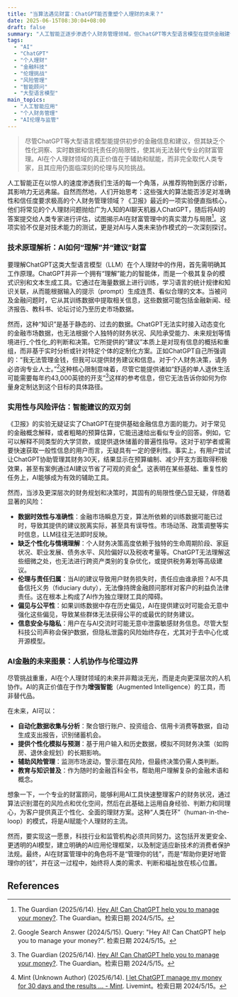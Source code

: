 ```yaml
---
title: "当算法遇见财富：ChatGPT能否重塑个人理财的未来？"
date: 2025-06-15T08:30:04+08:00
draft: false
summary: "人工智能正逐步渗透个人财务管理领域，但ChatGPT等大型语言模型在提供金融建议方面存在局限性，其基于静态数据和缺乏个性化洞察的特点，使其无法替代专业的财富管理。尽管AI可作为辅助工具提升效率，如协助预算和信息获取，但其在数据实时性、情境理解、伦理责任及偏见等方面面临挑战，未来人机协作模式及健全的监管框架将是AI金融发展的关键。"
tags: 
  - "AI"
  - "ChatGPT"
  - "个人理财"
  - "金融科技"
  - "伦理挑战"
  - "风险管理"
  - "智能顾问"
  - "大型语言模型"
main_topics: 
  - "人工智能应用"
  - "个人财务管理"
  - "AI伦理与监管"
---
```


> 尽管ChatGPT等大型语言模型能提供初步的金融信息和建议，但其缺乏个性化洞察、实时数据和信托责任的局限性，使其尚无法替代专业的财富管理。AI在个人理财领域的真正价值在于辅助和赋能，而非完全取代人类专家，且其应用仍面临深刻的伦理与风险挑战。

人工智能正在以惊人的速度渗透我们生活的每一个角落，从推荐购物到医疗诊断，其影响力无远弗届。自然而然地，人们开始思考：这些强大的算法能否涉足对准确性和信任度要求极高的个人财务管理领域？《卫报》最近的一项实验便直指核心，他们将常见的个人理财问题抛给广为人知的AI聊天机器人ChatGPT，随后将AI的答案提交给人类专家进行评估，试图揭示AI在财富管理中的真实潜力与局限[^1]。这项实验不仅是对技术能力的测试，更是对AI与人类未来协作模式的一次深刻探讨。

### 技术原理解析：AI如何“理解”并“建议”财富

要理解ChatGPT这类大型语言模型（LLM）在个人理财中的作用，首先需明确其工作原理。ChatGPT并非一个拥有“理解”能力的智能体，而是一个极其复杂的模式识别和文本生成工具。它通过在海量数据上进行训练，学习语言的统计规律和知识关联，从而能根据输入的提示（prompt）生成连贯、看似合理的文本。当被问及金融问题时，它从其训练数据中提取相关信息，这些数据可能包括金融新闻、经济报告、教科书、论坛讨论乃至历史市场数据。

然而，这种“知识”是基于静态的、过去的数据。ChatGPT无法实时接入动态变化的金融市场数据，也无法根据个人独特的财务状况、风险承受能力、未来规划等情境进行_个性化_的判断和决策。它所提供的“建议”本质上是对现有信息的概括和重组，而非基于实时分析或针对特定个体的定制化方案。正如ChatGPT自己所强调的：“我无法管理金钱，但我可以提供财务建议和信息。对于个人财务决策，请务必咨询专业人士。”[^2]这种核心限制意味着，尽管它能提供诸如“舒适的单人退休生活可能需要每年约43,000英镑的开支”[^1]这样的参考信息，但它无法告诉你如何为你量身定制达到这个目标的具体路径。

### 实用性与风险评估：智能建议的双刃剑

《卫报》的实验无疑证实了ChatGPT在提供基础金融信息方面的能力。对于常见的金融概念解释，或者粗略的预算估算，它能迅速给出看似专业的回答。例如，它可以解释不同类型的大学贷款，或提供退休储蓄的普遍性指导。这对于初学者或需要快速获取一般性信息的用户而言，无疑具有一定的便利性。事实上，有用户尝试让ChatGPT协助管理其财务30天，结果显示在预算编制、减少开支方面取得积极效果，甚至有案例通过AI建议节省了可观的资金[^3]。这表明在某些基础、重复性的任务上，AI能够成为有效的辅助工具。

然而，当涉及更深层次的财务规划和决策时，其固有的局限性便凸显无疑，伴随着显著的风险：

*   **数据时效性与准确性**：金融市场瞬息万变，算法所依赖的训练数据可能已过时，导致其提供的建议脱离实际，甚至具有误导性。市场动荡、政策调整等实时信息，LLM往往无法即时反映。
*   **缺乏个性化与情境理解**：个人财务决策高度依赖于独特的生命周期阶段、家庭状况、职业发展、债务水平、风险偏好以及税收考量等。ChatGPT无法理解这些细微之处，也无法进行跨资产类别的复杂优化，或提供税务筹划等高级建议。
*   **伦理与责任归属**：当AI的建议导致用户财务损失时，责任应由谁承担？AI不具备信托义务（fiduciary duty），无法像持牌金融顾问那样对客户的利益负法律责任。这在根本上构成了AI作为独立理财工具的障碍。
*   **偏见与公平性**：如果训练数据中存在历史偏见，AI在提供建议时可能会无意中强化这些偏见，导致某些群体无法获得公平的或最优的财务建议。
*   **信息安全与隐私**：用户在与AI交流时可能无意中泄露敏感财务信息。尽管大型科技公司声称会保护数据，但隐私泄露的风险始终存在，尤其对于去中心化或开源模型。

### AI金融的未来图景：人机协作与伦理边界

尽管挑战重重，AI在个人理财领域的未来并非黯淡无光，而是走向更深层次的人机协作。AI的真正价值在于作为**增强智能**（Augmented Intelligence）的工具，而非替代品。

在未来，AI可以：
*   **自动化数据收集与分析**：聚合银行账户、投资组合、信用卡消费等数据，自动生成支出报告，识别储蓄机会。
*   **提供个性化模拟与预测**：基于用户输入和历史数据，模拟不同财务决策（如购房、退休金规划）的长期影响。
*   **辅助风险管理**：监测市场波动，警示潜在风险，但最终决策仍需人类判断。
*   **教育与知识普及**：作为随时的金融百科全书，帮助用户理解复杂的金融术语和概念。

想象一下，一个专业的财富顾问，能够利用AI工具快速整理客户的财务状况，通过算法识别潜在的风险点和优化空间，然后在此基础上运用自身经验、判断力和同理心，为客户提供真正个性化、全面的理财方案。这种“人类在环”（human-in-the-loop）的模式，将是AI赋能个人理财的主流。

然而，要实现这一愿景，科技行业和监管机构必须共同努力。这包括开发更安全、更透明的AI模型，建立明确的AI应用伦理框架，以及制定适应新技术的消费者保护法规。最终，AI在财富管理中的角色将不是“管理你的钱”，而是“帮助你更好地管理你的钱”，并在这一过程中，始终将人类的需求、判断和福祉放在核心位置。

## References
[^1]: The Guardian (2025/6/14). [Hey AI! Can ChatGPT help you to manage your money?](https://www.theguardian.com/technology/2025/jun/14/ai-can-chatgpt-manage-money-chatbot). The Guardian。检索日期 2024/5/15。
[^2]: Google Search Answer (2024/5/15). Query: "Hey AI! Can ChatGPT help you to manage your money?". 检索日期 2024/5/15。
[^3]: Mint (Unknown Author) (2025/6/14). [I let ChatGPT manage my money for 30 days and the results ... - Mint](https://www.livemint.com/money/personal-finance/i-let-chatgpt-manage-my-money-for-30-days-and-the-results-shocked-me-personal-finance-11749716714589.html). Livemint。检索日期 2024/5/15。
